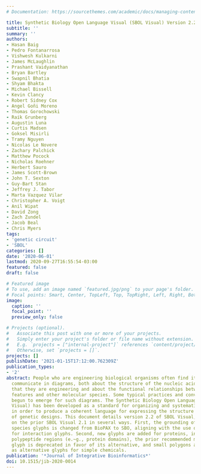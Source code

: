 ```yaml
---
# Documentation: https://sourcethemes.com/academic/docs/managing-content/

title: Synthetic Biology Open Language Visual (SBOL Visual) Version 2.2
subtitle: ''
summary: ''
authors:
- Hasan Baig
- Pedro Fontanarrosa
- Vishwesh Kulkarni
- James McLaughlin
- Prashant Vaidyanathan
- Bryan Bartley
- Swapnil Bhatia
- Shyam Bhakta
- Michael Bissell
- Kevin Clancy
- Robert Sidney Cox
- Angel Goñi Moreno
- Thomas Gorochowski
- Raik Grunberg
- Augustin Luna
- Curtis Madsen
- Goksel Misirli
- Tramy Nguyen
- Nicolas Le Novere
- Zachary Palchick
- Matthew Pocock
- Nicholas Roehner
- Herbert Sauro
- James Scott-Brown
- John T. Sexton
- Guy-Bart Stan
- Jeffrey J. Tabor
- Marta Vazquez Vilar
- Christopher A. Voigt
- Anil Wipat
- David Zong
- Zach Zundel
- Jacob Beal
- Chris Myers
tags:
- 'genetic circuit'
- 'SBOL'
categories: []
date: '2020-06-01'
lastmod: 2020-09-27T16:55:54-03:00
featured: false
draft: false

# Featured image
# To use, add an image named `featured.jpg/png` to your page's folder.
# Focal points: Smart, Center, TopLeft, Top, TopRight, Left, Right, BottomLeft, Bottom, BottomRight.
image:
  caption: ''
  focal_point: ''
  preview_only: false

# Projects (optional).
#   Associate this post with one or more of your projects.
#   Simply enter your project's folder or file name without extension.
#   E.g. `projects = ["internal-project"]` references `content/project/deep-learning/index.md`.
#   Otherwise, set `projects = []`.
projects: []
publishDate: '2021-01-15T17:12:00.762309Z'
publication_types:
- '2'
abstract: People who are engineering biological organisms often find it useful to
  communicate in diagrams, both about the structure of the nucleic acid sequences
  that they are engineering and about the functional relationships between sequence
  features and other molecular species. Some typical practices and conventions have
  begun to emerge for such diagrams. The Synthetic Biology Open Language Visual (SBOL
  Visual) has been developed as a standard for organizing and systematizing such conventions
  in order to produce a coherent language for expressing the structure and function
  of genetic designs. This document details version 2.2 of SBOL Visual, which builds
  on the prior SBOL Visual 2.1 in several ways. First, the grounding of molecular
  species glyphs is changed from BioPAX to SBO, aligning with the use of SBO terms
  for interaction glyphs. Second, new glyphs are added for proteins, introns, and
  polypeptide regions (e.~g., protein domains), the prior recommended macromolecule
  glyph is deprecated in favor of its alternative, and small polygons are introduced
  as alternative glyphs for simple chemicals.
publication: '*Journal of Integrative Bioinformatics*'
doi: 10.1515/jib-2020-0014
---
```

